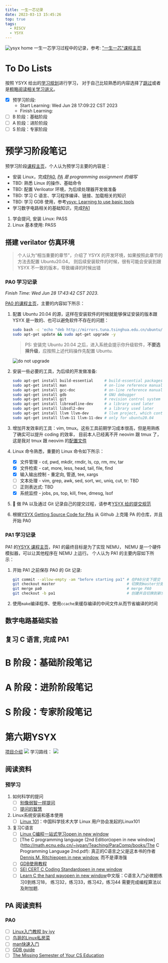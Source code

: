 ```yaml
---
title: 一生一芯记录
date: 2023-03-13 15:45:26
top: true
tags:
  - RISCV
  - YSYX
---
```


![ysyx home](https://s2.loli.net/2023/03/13/UyC3hr8zgHu4jLS.png)
一生一芯学习过程中的记录，参考: ["一生一芯"课程主页](https://ysyx.oscc.cc/docs/)

<!--more-->

# To Do Lists

按照 YSYX 给出的[学习规划](https://ysyx.oscc.cc/docs/schedule-origin.html)进行学习，
对于自己比较熟悉的内容选择了<u>跳过</u>或者是<u>粗略阅读相关学习讲义</u>。

- [x] 预学习阶段:
  - Start Learning: Wed Jun 28 17:09:22 CST 2023
  - Finish Learning:
- [ ] B 阶段：基础阶段
- [ ] A 阶段：进阶阶段
- [ ] S 阶段：专家阶段

# 预学习阶段笔记

预学习阶段[课程主页](https://ysyx.oscc.cc/docs/prestudy/prestudy.html)，个人认为预学习主要的内容是：

- 安装 Linux，完成[PA0](https://ysyx.oscc.cc/docs/ics-pa/PA0.html), _[PA](https://ysyx.oscc.cc/docs/ics-pa/)
  是 programming assignment 的缩写_
- TBD: 熟悉 Linux 的操作、基础命令
- TBD: 配置 Veriloator 环境，为后续处理器开发做准备
- TBD: 学习 C 语言、学习程序编译、链接、加载相关的知识
- TBD: 学习 GDB 使用，参考[ysyx: Learning to use basic tools](https://ysyx.oscc.cc/docs/ics-pa/0.5.html#learning-to-use-basic-tools)
- 学习数字电路相关的基础知识，完成[PA1](https://ysyx.oscc.cc/docs/ics-pa/PA1.html)

1. 学会提问, 安装 Linux: PASS
2. Linux 基本使用: PASS

## 搭建 verilator 仿真环境

> 个人认为“相当重要的章节”，介绍了 YSYX 的开发环境，如果按照此章节的方法去配置 Ubuntu20.04，
> 则后续安装软件的时候，很有可能会安装到跟 YSYX 不一致的版本，导致编译的时候出错

### PA0 学习记录

_Finish Time: Wed Jun 28 17:43:42 CST 2023_.

[PA0 的课程主页](https://ysyx.oscc.cc/docs/ics-pa/PA0.html)，主要的内容如下所示：

1. 配置 Ubuntu 20.04 的源，这样在安装软件的时候就能够保证安装的版本跟 YSYX 是一致的、也可以避免软件不存在的问题：

   ```bash
   sudo bash -c 'echo "deb http://mirrors.tuna.tsinghua.edu.cn/ubuntu/ jammy main restricted universe multiverse" > /etc/apt/sources.list'
   sudo apt-get update && sudo apt-get upgrade -y
   ```

   > PS: 安装完 Ubuntu 20.04 之后，进入系统会提示你升级软件，**不要选择升级**，应按照上述代码操作先配置 Ubuntu.

   ![do not upgrade](https://s2.loli.net/2023/06/28/lEVp8fSn2dsxYyz.png)

2. 安装一些必要的工具，为后续的开发做准备:
   ```bash
   sudo apt-get install build-essential     # build-essential packages, include binary utilities, gcc, make, and so on
   sudo apt-get install man                 # on-line reference manual
   sudo apt-get install gcc-doc             # on-line reference manual for gcc
   sudo apt-get install gdb                 # GNU debugger
   sudo apt-get install git                 # revision control system
   sudo apt-get install libreadline-dev     # a library used later
   sudo apt-get install libsdl2-dev         # a library used later
   sudo apt-get install llvm llvm-dev       # llvm project, which contains libraries used later
   sudo apt-get install llvm-11 llvm-11-dev # only for ubuntu20.04
   ```
3. 增加开发效率的工具：vim, tmux。这些工具前期学习成本很高，但是用熟练了确实可以提升 coding 的效率，
   目前本人已经离不开 neovim 跟 tmux 了，这是我对 tmux 跟 neovim 的[配置文件](https://github.com/timemeansalot/env_config)
4. Linux 命令熟悉，重要的 Linux 命令如下所示：
   - [x] 文件管理 - cd, pwd, mkdir, rmdir, ls, cp, rm, mv, tar
   - [x] 文件检索 - cat, more, less, head, tail, file, find
   - [x] 输入输出控制 - 重定向, 管道, tee, xargs
   - [ ] 文本处理 - vim, grep, awk, sed, sort, wc, uniq, cut, tr: TBD
   - [ ] 正则表达式: TBD
   - [x] 系统监控 - jobs, ps, top, kill, free, dmesg, lsof
5. 🌟 做 PA 以及通过 Git 记录自己的提交过程，请参考[YSYX 给的提交规范](https://ysyx.oscc.cc/docs/ics-pa/0.6.html)

6. 根据[YSYX Getting Source Code for PAs](https://ysyx.oscc.cc/docs/ics-pa/0.6.html#getting-source-code)
   从 Github 上克隆 PA 的仓库，并且开始 PA0

### PA1 学习记录

PA1 的[YSYX 课程主页](https://ysyx.oscc.cc/docs/ics-pa/PA1.html)，PA1 的最终目标是为了实现 NEMU，
NEMU 是一个硬件模拟器，可以让其他程序在 NEMU 上运行。
个人认为 PA1 的主要内容如下所示：

1. 开始 PA1 之前保存 PA0 的 Git 记录:
   ```bash
   git commit --allow-empty -am "before starting pa1" # 在PA0分支下提交
   git checkout master                                # 切换到master分支
   git merge pa0                                      # merge PA0
   git checkout -b pa1                                # 创建并且切换到新分支PA1
   ```
2. 使用`make`编译程序、使用`ccache`来缓存编译的中间文件从而节省编译的时间

## 数字电路基础实验

## 复习 C 语言, 完成 PA1

# B 阶段：基础阶段笔记

# A 阶段：进阶阶段笔记

# S 阶段：专家阶段笔记

# 第六期YSYX

[项目介绍](https://ysyx.oscc.cc/project/project-intro.html#%E9%A1%B9%E7%9B%AE%E4%BA%AE%E7%82%B9)
![](https://ysyx.oscc.cc/res/images/project-intro-total-2.jpg)
学习路线：
![](https://ysyx.oscc.cc/res/images/project-intro-route.jpg)

## 阅读资料

### 预学习

1. 如何科学的提问
   - [ ] [别像弱智一样提问](https://github.com/tangx/Stop-Ask-Questions-The-Stupid-Ways/blob/master/README.md)
   - [ ] [提问的智慧](https://github.com/ryanhanwu/How-To-Ask-Questions-The-Smart-Way/blob/main/README-zh_CN.md)
2. Linux系统安装和基本使用
   - [ ] [Linux 101](https://101.ustclug.org/Ch01/)：中国科学技术大学 Linux 用户协会发起的Linux101
3. 复习C语言
   - [ ] [Linux C编程一站式学习open in new window](http://akaedu.github.io/book/)
   - [ ] [The C programming language (2nd Edition)open in new window](http://math.ecnu.edu.cn/~jypan/Teaching/ParaComp/books/The C Programming Language 2nd.pdf): 真正的C语言之父是这本书的作者[Dennis M. Ritchieopen in new window](http://en.wikipedia.org/wiki/Dennis_Ritchie), 而不是谭浩强
   - [ ] [GDB使用教程](http://akaedu.github.io/book/ch10s01.html)
   - [ ] [SEI CERT C Coding Standardopen in new window](https://wiki.sei.cmu.edu/confluence/display/c/SEI+CERT+C+Coding+Standard)
   - [ ] [Learn C the hard wayopen in new window](https://www.cntofu.com/book/25/index.html)中文版：C语言入门必做题练习0到练习18， 练习32，练习33，练习42，练习44 需要完成编程算法以及附加题.

## PA 阅读资料

### PA0

- [ ] [Linux入门教程 by jyy](https://ysyx.oscc.cc/docs/ics-pa/linux.html)
- [ ] [鸟哥的Linux私房菜](https://linux.vbird.org/linux_basic/)
- [ ] [man快速入门](https://ysyx.oscc.cc/docs/ics-pa/man.html)
- [ ] [GDB guide](https://www.cprogramming.com/gdb.html)
- [ ] [The Missing Semester of Your CS Education](https://missing.csail.mit.edu/)
